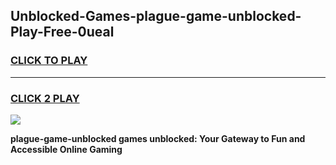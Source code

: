 
## Unblocked-Games-plague-game-unblocked-Play-Free-0ueal
<h3>
<a href="https://premium76.site?title=plague-game-unblocked&ref=19M">CLICK TO PLAY</a></h3>
<hr>

<h3>
<a href="https://premium76.site?title=plague-game-unblocked&ref=19M">CLICK 2 PLAY</a>
  
</h3>

<a href="https://premium76.site?title=plague-game-unblocked&ref=19M"><img src="https://clearcache.store/games.png"></a>


**plague-game-unblocked games unblocked: Your Gateway to Fun and Accessible Online Gaming**
